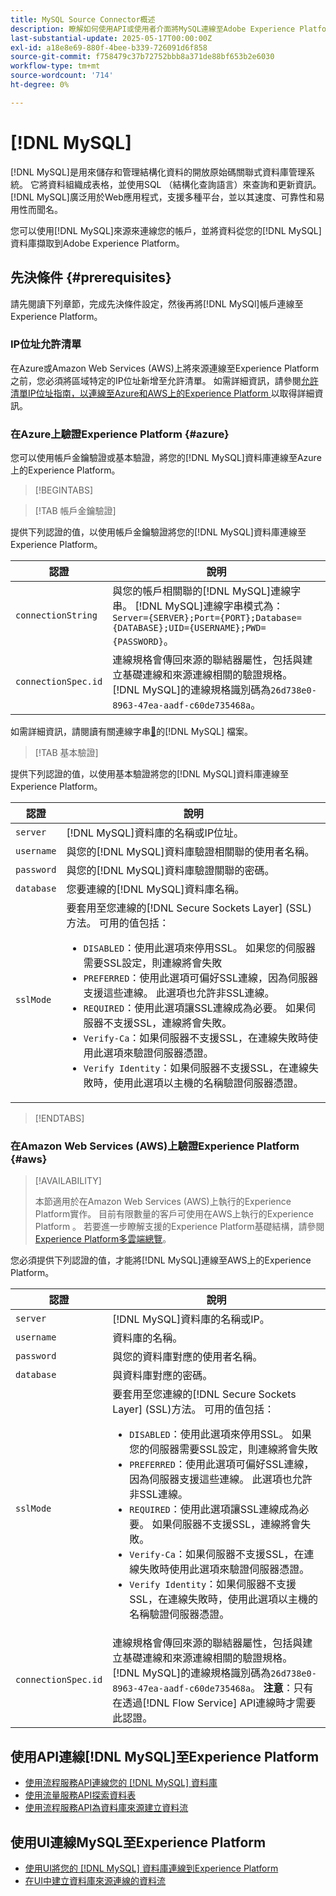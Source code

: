 ```yaml
---
title: MySQL Source Connector概述
description: 瞭解如何使用API或使用者介面將MySQL連線至Adobe Experience Platform。
last-substantial-update: 2025-05-17T00:00:00Z
exl-id: a18e8e69-880f-4bee-b339-726091d6f858
source-git-commit: f758479c37b72752bbb8a371de88bf653b2e6030
workflow-type: tm+mt
source-wordcount: '714'
ht-degree: 0%

---
```


# [!DNL MySQL]

[!DNL MySQL]是用來儲存和管理結構化資料的開放原始碼關聯式資料庫管理系統。 它將資料組織成表格，並使用SQL （結構化查詢語言）來查詢和更新資訊。 [!DNL MySQL]廣泛用於Web應用程式，支援多種平台，並以其速度、可靠性和易用性而聞名。

您可以使用[!DNL MySQL]來源來連線您的帳戶，並將資料從您的[!DNL MySQL]資料庫擷取到Adobe Experience Platform。

## 先決條件 {#prerequisites}

請先閱讀下列章節，完成先決條件設定，然後再將[!DNL MySQl]帳戶連線至Experience Platform。

### IP位址允許清單

在Azure或Amazon Web Services (AWS)上將來源連線至Experience Platform之前，您必須將區域特定的IP位址新增至允許清單。 如需詳細資訊，請參閱[允許清單IP位址指南，以連線至Azure和AWS上的Experience Platform ](../../ip-address-allow-list.md)以取得詳細資訊。

### 在Azure上驗證Experience Platform {#azure}

您可以使用帳戶金鑰驗證或基本驗證，將您的[!DNL MySQL]資料庫連線至Azure上的Experience Platform。

>[!BEGINTABS]

>[!TAB 帳戶金鑰驗證]

提供下列認證的值，以使用帳戶金鑰驗證將您的[!DNL MySQL]資料庫連線至Experience Platform。

| 認證 | 說明 |
| --- | --- |
| `connectionString` | 與您的帳戶相關聯的[!DNL MySQL]連線字串。 [!DNL MySQL]連線字串模式為： `Server={SERVER};Port={PORT};Database={DATABASE};UID={USERNAME};PWD={PASSWORD}`。 |
| `connectionSpec.id` | 連線規格會傳回來源的聯結器屬性，包括與建立基礎連線和來源連線相關的驗證規格。 [!DNL MySQL]的連線規格識別碼為`26d738e0-8963-47ea-aadf-c60de735468a`。 |

如需詳細資訊，請閱讀有關連線字串[&#128279;](https://dev.mysql.com/doc/connector-net/en/connector-net-connections-string.html)的[!DNL MySQL] 檔案。

>[!TAB 基本驗證]

提供下列認證的值，以使用基本驗證將您的[!DNL MySQL]資料庫連線至Experience Platform。

| 認證 | 說明 |
| --- | --- |
| `server` | [!DNL MySQL]資料庫的名稱或IP位址。 |
| `username` | 與您的[!DNL MySQL]資料庫驗證相關聯的使用者名稱。 |
| `password` | 與您的[!DNL MySQL]資料庫驗證關聯的密碼。 |
| `database` | 您要連線的[!DNL MySQL]資料庫名稱。 |
| `sslMode` | 要套用至您連線的[!DNL Secure Sockets Layer] (SSL)方法。 可用的值包括： <ul><li>`DISABLED`：使用此選項來停用SSL。 如果您的伺服器需要SSL設定，則連線將會失敗</li><li>`PREFERRED`：使用此選項可偏好SSL連線，因為伺服器支援這些連線。 此選項也允許非SSL連線。</li><li>`REQUIRED`：使用此選項讓SSL連線成為必要。 如果伺服器不支援SSL，連線將會失敗。</li><li>`Verify-Ca`：如果伺服器不支援SSL，在連線失敗時使用此選項來驗證伺服器憑證。</li><li>`Verify Identity`：如果伺服器不支援SSL，在連線失敗時，使用此選項以主機的名稱驗證伺服器憑證。</li></ul> |

>[!ENDTABS]

### 在Amazon Web Services (AWS)上驗證Experience Platform {#aws}

>[!AVAILABILITY]
>
>本節適用於在Amazon Web Services (AWS)上執行的Experience Platform實作。 目前有限數量的客戶可使用在AWS上執行的Experience Platform 。 若要進一步瞭解支援的Experience Platform基礎結構，請參閱[Experience Platform多雲端總覽](../../../landing/multi-cloud.md)。

您必須提供下列認證的值，才能將[!DNL MySQL]連線至AWS上的Experience Platform。

| 認證 | 說明 |
| --- | --- |
| `server` | [!DNL MySQL]資料庫的名稱或IP。 |
| `username` | 資料庫的名稱。 |
| `password` | 與您的資料庫對應的使用者名稱。 |
| `database` | 與資料庫對應的密碼。 |
| `sslMode` | 要套用至您連線的[!DNL Secure Sockets Layer] (SSL)方法。 可用的值包括： <ul><li>`DISABLED`：使用此選項來停用SSL。 如果您的伺服器需要SSL設定，則連線將會失敗</li><li>`PREFERRED`：使用此選項可偏好SSL連線，因為伺服器支援這些連線。 此選項也允許非SSL連線。</li><li>`REQUIRED`：使用此選項讓SSL連線成為必要。 如果伺服器不支援SSL，連線將會失敗。</li><li>`Verify-Ca`：如果伺服器不支援SSL，在連線失敗時使用此選項來驗證伺服器憑證。</li><li>`Verify Identity`：如果伺服器不支援SSL，在連線失敗時，使用此選項以主機的名稱驗證伺服器憑證。</li></ul> |
| `connectionSpec.id` | 連線規格會傳回來源的聯結器屬性，包括與建立基礎連線和來源連線相關的驗證規格。 [!DNL MySQL]的連線規格識別碼為`26d738e0-8963-47ea-aadf-c60de735468a`。 **注意**：只有在透過[!DNL Flow Service] API連線時才需要此認證。 |

## 使用API連線[!DNL MySQL]至Experience Platform

- [使用流程服務API連線您的 [!DNL MySQL] 資料庫](../../tutorials/api/create/databases/mysql.md)
- [使用流量服務API探索資料表](../../tutorials/api/explore/tabular.md)
- [使用流程服務API為資料庫來源建立資料流](../../tutorials/api/collect/database-nosql.md)

## 使用UI連線MySQL至Experience Platform

- [使用UI將您的 [!DNL MySQL] 資料庫連線到Experience Platform](../../tutorials/ui/create/databases/mysql.md)
- [在UI中建立資料庫來源連線的資料流](../../tutorials/ui/dataflow/databases.md)
